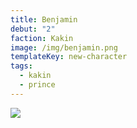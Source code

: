 ```yaml
---
title: Benjamin
debut: "2"
faction: Kakin
image: /img/benjamin.png
templateKey: new-character
tags:
  - kakin
  - prince
---
```


![](/img/benjamin.png)
